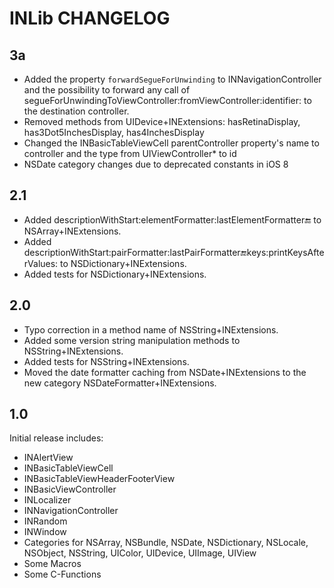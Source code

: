 # INLib CHANGELOG

## 3a

- Added the property `forwardSegueForUnwinding` to INNavigationController and the possibility to forward any call of segueForUnwindingToViewController:fromViewController:identifier: to the destination controller.
- Removed methods from UIDevice+INExtensions: hasRetinaDisplay, has3Dot5InchesDisplay, has4InchesDisplay
- Changed the INBasicTableViewCell parentController property's name to controller and the type from UIViewController* to id
- NSDate category changes due to deprecated constants in iOS 8


## 2.1

- Added descriptionWithStart:elementFormatter:lastElementFormatter:end: to NSArray+INExtensions.
- Added descriptionWithStart:pairFormatter:lastPairFormatter:end:keys:printKeysAfterValues: to NSDictionary+INExtensions.
- Added tests for NSDictionary+INExtensions.


## 2.0

- Typo correction in a method name of NSString+INExtensions.
- Added some version string manipulation methods to NSString+INExtensions.
- Added tests for NSString+INExtensions.
- Moved the date formatter caching from NSDate+INExtensions to the new category NSDateFormatter+INExtensions.


## 1.0

Initial release includes:
- INAlertView
- INBasicTableViewCell
- INBasicTableViewHeaderFooterView
- INBasicViewController
- INLocalizer
- INNavigationController
- INRandom
- INWindow
- Categories for NSArray, NSBundle, NSDate, NSDictionary, NSLocale, NSObject, NSString, UIColor, UIDevice, UIImage, UIView
- Some Macros
- Some C-Functions

